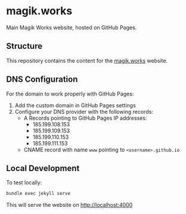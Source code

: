 # magik.works

Main Magik Works website, hosted on GitHub Pages.

## Structure

This repository contains the content for the [magik.works](https://magik.works) website.

## DNS Configuration

For the domain to work properly with GitHub Pages:

1. Add the custom domain in GitHub Pages settings
2. Configure your DNS provider with the following records:
   - A Records pointing to GitHub Pages IP addresses:
     - 185.199.108.153
     - 185.199.109.153
     - 185.199.110.153
     - 185.199.111.153
   - CNAME record with name `www` pointing to `<username>.github.io`

## Local Development

To test locally:

```bash
bundle exec jekyll serve
```

This will serve the website on [http://localhost:4000](http://localhost:4000)
